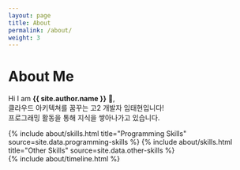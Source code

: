 ```yaml
---
layout: page
title: About
permalink: /about/
weight: 3
---
```


# **About Me**

Hi I am **{{ site.author.name }}** :wave:,<br>
클라우드 아키텍쳐를 꿈꾸는 고2 개발자 임태현입니다!  
프로그래밍 활동을 통해 지식을 쌓아나가고 있습니다.

<div class="row">
{% include about/skills.html title="Programming Skills" source=site.data.programming-skills %}
{% include about/skills.html title="Other Skills" source=site.data.other-skills %}
</div>

<div class="row">
{% include about/timeline.html %}
</div>